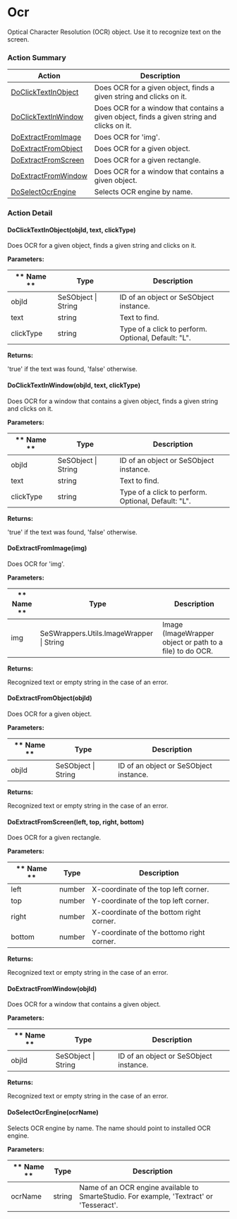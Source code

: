 # Ocr

Optical Character Resolution (OCR) object. Use it to recognize text on the screen.






<!-- ============================== property summary ========================== -->

	
<!-- ============================== action summary ========================== -->



### Action Summary

|  **Action** | **Description** | 
| ----------- | --------------- |
|	[DoClickTextInObject](#DoClickTextInObject) | Does OCR for a given object, finds a given string and clicks on it. |
|	[DoClickTextInWindow](#DoClickTextInWindow) | Does OCR for a window that contains a given object, finds a given string and clicks on it. |
|	[DoExtractFromImage](#DoExtractFromImage) | Does OCR for 'img'. |
|	[DoExtractFromObject](#DoExtractFromObject) | Does OCR for a given object. |
|	[DoExtractFromScreen](#DoExtractFromScreen) | Does OCR for a given rectangle. |
|	[DoExtractFromWindow](#DoExtractFromWindow) | Does OCR for a window that contains a given object. |
|	[DoSelectOcrEngine](#DoSelectOcrEngine) | Selects OCR engine by name. |




<!-- ============================== property detail ========================== -->
	
	
<!-- ============================== action detail ========================== -->
	
### Action Detail
		
<a name="DoClickTextInObject"></a>    
#### DoClickTextInObject(objId, text, clickType)

Does OCR for a given object, finds a given string and clicks on it.


**Parameters:**

|	** Name ** | **Type** | **Description** |
| ---------- | -------- | --------------- |
| objId | SeSObject \| String |	ID of an object or SeSObject instance. |
| text | string |	Text to find. |
| clickType | string |	Type of a click to perform.<br>Optional, Default: "L". |




**Returns:**

'true' if the text was found, 'false' otherwise.




<a name="DoClickTextInWindow"></a>    
#### DoClickTextInWindow(objId, text, clickType)

Does OCR for a window that contains a given object, finds a given string and clicks on it.


**Parameters:**

|	** Name ** | **Type** | **Description** |
| ---------- | -------- | --------------- |
| objId | SeSObject \| String |	ID of an object or SeSObject instance. |
| text | string |	Text to find. |
| clickType | string |	Type of a click to perform.<br>Optional, Default: "L". |




**Returns:**

'true' if the text was found, 'false' otherwise.




<a name="DoExtractFromImage"></a>    
#### DoExtractFromImage(img)

Does OCR for 'img'.


**Parameters:**

|	** Name ** | **Type** | **Description** |
| ---------- | -------- | --------------- |
| img | SeSWrappers.Utils.ImageWrapper \| String |	Image (ImageWrapper object or path to a file) to do OCR. |




**Returns:**

Recognized text or empty string in the case of an error.




<a name="DoExtractFromObject"></a>    
#### DoExtractFromObject(objId)

Does OCR for a given object.


**Parameters:**

|	** Name ** | **Type** | **Description** |
| ---------- | -------- | --------------- |
| objId | SeSObject \| String |	ID of an object or SeSObject instance. |




**Returns:**

Recognized text or empty string in the case of an error.




<a name="DoExtractFromScreen"></a>    
#### DoExtractFromScreen(left, top, right, bottom)

Does OCR for a given rectangle.


**Parameters:**

|	** Name ** | **Type** | **Description** |
| ---------- | -------- | --------------- |
| left | number |	X-coordinate of the top left corner. |
| top | number |	Y-coordinate of the top left corner. |
| right | number |	X-coordinate of the bottom right corner. |
| bottom | number |	Y-coordinate of the bottomo right corner. |




**Returns:**

Recognized text or empty string in the case of an error.




<a name="DoExtractFromWindow"></a>    
#### DoExtractFromWindow(objId)

Does OCR for a window that contains a given object.


**Parameters:**

|	** Name ** | **Type** | **Description** |
| ---------- | -------- | --------------- |
| objId | SeSObject \| String |	ID of an object or SeSObject instance. |




**Returns:**

Recognized text or empty string in the case of an error.




<a name="DoSelectOcrEngine"></a>    
#### DoSelectOcrEngine(ocrName)

Selects OCR engine by name. The name should point to installed OCR engine.


**Parameters:**

|	** Name ** | **Type** | **Description** |
| ---------- | -------- | --------------- |
| ocrName | string |	Name of an OCR engine available to SmarteStudio. For example, 'Textract' or 'Tesseract'. |






	

